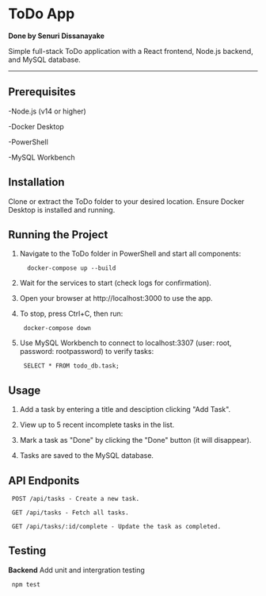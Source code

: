 # ToDo App 

**Done by Senuri Dissanayake**

Simple full-stack ToDo application with a React frontend, Node.js backend, and MySQL database.

---

## Prerequisites
-Node.js (v14 or higher)

-Docker Desktop

-PowerShell

-MySQL Workbench 

## Installation

Clone or extract the ToDo folder to your desired location.
Ensure Docker Desktop is installed and running.

## Running the Project

1. Navigate to the ToDo folder in PowerShell and start all components:
  
         docker-compose up --build

2. Wait for the services to start (check logs for confirmation).

3. Open your browser at http://localhost:3000 to use the app.

4. To stop, press Ctrl+C, then run:

        docker-compose down

5. Use MySQL Workbench to connect to localhost:3307 (user: root, password: rootpassword) to verify tasks:

        SELECT * FROM todo_db.task;

## Usage

1. Add a task by entering a title and desciption clicking "Add Task".

2. View up to 5 recent incomplete tasks in the list.

3. Mark a task as "Done" by clicking the "Done" button (it will disappear).

4. Tasks are saved to the MySQL database.

## API Endponits
     POST /api/tasks - Create a new task.

     GET /api/tasks - Fetch all tasks.

     GET /api/tasks/:id/complete - Update the task as completed.

## Testing

**Backend** Add unit and intergration testing
     
     npm test 
